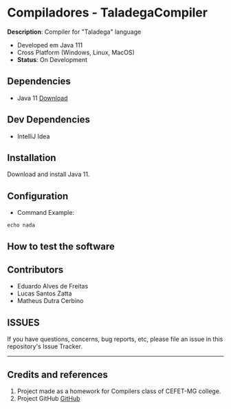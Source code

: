 # Compiladores - TaladegaCompiler

**Description**:  Compiler for "Taladega" language
  - Developed em Java 111
  - Cross Platform (Windows, Linux, MacOS)
  - **Status**:  On Development

## Dependencies
  - Java 11 [Download]()

## Dev Dependencies
- IntelliJ Idea

## Installation
Download and install Java 11.

## Configuration
- Command Example:
````batch
echo nada
```` 

## How to test the software


## Contributors
- Eduardo Alves de Freitas
- Lucas Santos Zatta
- Matheus Dutra Cerbino

## ISSUES

If you have questions, concerns, bug reports, etc, please file an issue in this repository's Issue Tracker.

----

## Credits and references

1. Project made as a homework for Compilers class of CEFET-MG college.
2. Project GitHub [GitHub](https://github.com/Pinacolada8/TaladegaCompiler)
